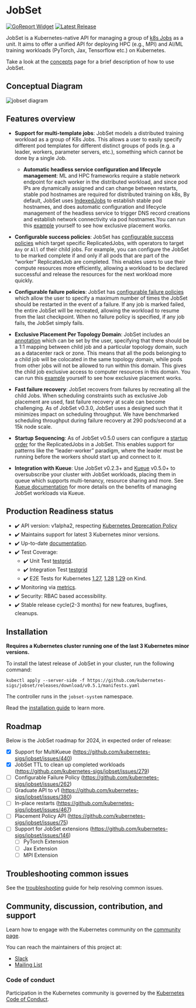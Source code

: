 # JobSet

[![GoReport Widget]][GoReport Status]
[![Latest Release](https://img.shields.io/github/v/release/kubernetes-sigs/jobset?include_prereleases)](https://github.com/kubernetes-sigs/jobset/releases/latest)

[GoReport Widget]: https://goreportcard.com/badge/github.com/kubernetes-sigs/jobset
[GoReport Status]: https://goreportcard.com/report/github.com/kubernetes-sigs/jobset

JobSet is a Kubernetes-native API for managing a group of [k8s Jobs](https://kubernetes.io/docs/concepts/workloads/controllers/job/) as a unit. It aims to offer a unified API for deploying HPC (e.g., MPI) and AI/ML training workloads (PyTorch, Jax, Tensorflow etc.) on Kubernetes.

Take a look at the [concepts](https://jobset.sigs.k8s.io/docs/concepts/) page for a brief description of how to use JobSet.

## Conceptual Diagram
<img src="site/static/images/jobset_diagram.png" alt="jobset diagram">

## Features overview

- **Support for multi-template jobs**: JobSet models a distributed training workload as a group of K8s Jobs. This allows a user to easily specify different pod templates for different distinct groups of pods (e.g. a leader, workers, parameter servers, etc.), something which cannot be done by a single Job.

  - **Automatic headless service configuration and lifecycle management**: ML and HPC frameworks require a stable network endpoint for each worker in the distributed workload, and since pod IPs are dynamically assigned and can change between restarts, stable pod hostnames are required for distributed training on k8s, By default, JobSet uses [IndexedJobs](https://kubernetes.io/blog/2021/04/19/introducing-indexed-jobs/) to establish stable pod hostnames, and does automatic configuration and lifecycle management of the headless service to trigger DNS record creations and establish network connectivity via pod hostnames.You can run this [example](./examples/simple/jobset-with-network.yaml) yourself to see how exclusive placement works.

- **Configurable success policies**: JobSet has [configurable success policies](https://github.com/kubernetes-sigs/jobset/blob/v0.5.0/examples/simple/success-policy.yaml) which target specific ReplicatedJobs, with operators to target `Any` or `All` of their child jobs. For example, you can configure the JobSet to be marked complete if and only if all pods that are part of the “worker” ReplicatedJob are completed. This enables users to use their compute resources more efficiently, allowing a workload to be declared successful and release the resources for the next workload more quickly.

- **Configurable failure policies**: JobSet has [configurable failure policies](https://github.com/kubernetes-sigs/jobset/blob/v0.5.0/examples/simple/max-restarts.yaml) which allow the user to specify a maximum number of times the JobSet should be restarted in the event of a failure. If any job is marked failed, the entire JobSet will be recreated, allowing the workload to resume from the last checkpoint. When no failure policy is specified, if any job fails, the JobSet simply fails.

- **Exclusive Placement Per Topology Domain**: JobSet includes an [annotation](https://github.com/kubernetes-sigs/jobset/blob/1ae6c0c039c21d29083de38ae70d13c2c8ec613f/examples/simple/exclusive-placement.yaml#L6) which can be set by the user, specifying that there should be a 1:1 mapping between child job and a particular topology domain, such as a datacenter rack or zone. This means that all the pods belonging to a child job will be colocated in the same topology domain, while pods from other jobs will not be allowed to run within this domain. This gives the child job exclusive access to computer resources in this domain. You can run this [example](https://github.com/kubernetes-sigs/jobset/blob/v0.5.0/examples/simple/exclusive-placement.yaml) yourself to see how exclusive placement works.

- **Fast failure recovery**: JobSet recovers from failures by recreating all the child Jobs. When scheduling constraints such as exclusive Job placement are used, fast failure recovery at scale can become challenging. As of JobSet v0.3.0, JobSet uses a designed such that it minimizes impact on scheduling throughput. We have benchmarked scheduling throughput during failure recovery at 290 pods/second at a 15k node scale.

- **Startup Sequencing**: As of JobSet v0.5.0 users can configure a [startup order](https://github.com/kubernetes-sigs/jobset/blob/v0.5.0/examples/startup-policy/startup-driver-ready.yaml) for the ReplicatedJobs in a JobSet. This enables support for patterns like the “leader-worker” paradigm, where the leader must be running before the workers should start up and connect to it.

- **Integration with Kueue**: Use JobSet v0.2.3+ and [Kueue](https://kueue.sigs.k8s.io/) v0.5.0+ to oversubscribe your cluster with JobSet workloads, placing them in queue which supports multi-tenancy, resource sharing and more. See [Kueue documentation](https://kueue.sigs.k8s.io/) for more details on the benefits of managing JobSet workloads via Kueue.

## Production Readiness status

- ✔️ API version: v1alpha2, respecting [Kubernetes Deprecation Policy](https://kubernetes.io/docs/reference/using-api/deprecation-policy/)
- ✔️ Maintains support for latest 3 Kubernetes minor versions.
- ✔️ Up-to-date [documentation](https://jobset.sigs.k8s.io/docs).
- ✔️ Test Coverage:
  - ✔️ Unit Test [testgrid](https://testgrid.k8s.io/sig-apps#pull-jobset-test-unit-main).
  - ✔️ Integration Test [testgrid](https://testgrid.k8s.io/sig-apps#pull-jobset-test-integration-main)
  - ✔️ E2E Tests for Kubernetes
    [1.27](https://testgrid.k8s.io/sig-apps#pull-jobset-test-e2e-main-1-27),
    [1.28](https://testgrid.k8s.io/sig-apps#pull-jobset-test-e2e-main-1-28)
    [1.29](https://testgrid.k8s.io/sig-apps#pull-jobset-test-e2e-main-1-29)
    on Kind.
- ✔️ Monitoring via [metrics](https://jobset.sigs.k8s.io/docs/reference/metrics).
- ✔️ Security: RBAC based accessibility.
- ✔️ Stable release cycle(2-3 months) for new features, bugfixes, cleanups.

## Installation

**Requires a Kubernetes cluster running one of the last 3 Kubernetes minor versions.**

To install the latest release of JobSet in your cluster, run the following command:

```shell
kubectl apply --server-side -f https://github.com/kubernetes-sigs/jobset/releases/download/v0.5.1/manifests.yaml
```

The controller runs in the `jobset-system` namespace.

Read the [installation guide](https://jobset.sigs.k8s.io/docs/installation/) to learn more.

## Roadmap

Below is the JobSet roadmap for 2024, in expected order of release:

- [X] Support for MultiKueue (https://github.com/kubernetes-sigs/jobset/issues/440)
- [X] JobSet TTL to clean up completed workloads (https://github.com/kubernetes-sigs/jobset/issues/279)
- [ ] Configurable Failure Policy (https://github.com/kubernetes-sigs/jobset/issues/262)
- [ ] Graduate API to v1 (https://github.com/kubernetes-sigs/jobset/issues/380)
- [ ] In-place restarts (https://github.com/kubernetes-sigs/jobset/issues/467)
- [ ] Placement Policy API (https://github.com/kubernetes-sigs/jobset/issues/75)
- [ ] Support for JobSet extensions (https://github.com/kubernetes-sigs/jobset/issues/146)
  - [ ] PyTorch Extension
  - [ ] Jax Extension
  - [ ] MPI Extension

## Troubleshooting common issues

See the [troubleshooting](https://jobset.sigs.k8s.io/docs/troubleshooting/) guide for help resolving common issues.


## Community, discussion, contribution, and support

Learn how to engage with the Kubernetes community on the [community page](http://kubernetes.io/community/).

You can reach the maintainers of this project at:

- [Slack](https://kubernetes.slack.com/messages/wg-batch)
- [Mailing List](https://groups.google.com/a/kubernetes.io/g/wg-batch)

### Code of conduct

Participation in the Kubernetes community is governed by the [Kubernetes Code of Conduct](code-of-conduct.md).
